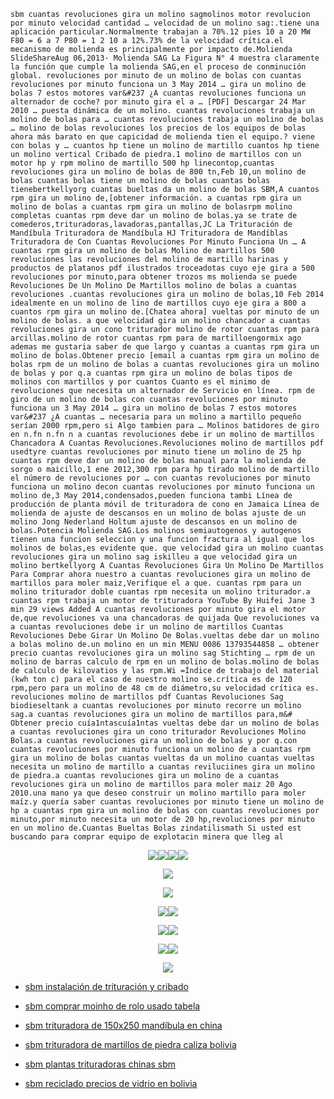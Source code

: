
```
sbm cuantas revoluciones gira un molino sagmolinos motor revolucion por minuto velocidad cantidad … velocidad de un molino sag:.tiene una aplicación particular.Normalmente trabajan a 70%.12 pies 10 a 20 MW F80 = 6 a 7 P80 = 1 2 10 a 12%.73% de la velocidad crítica.el mecanismo de molienda es principalmente por impacto de.Molienda SlideShareAug 06,2013· Molienda SAG La Figura N° 4 muestra claramente la función que cumple la molienda SAG,en el proceso de conminución global. revoluciones por minuto de un molino de bolas con cuantas revoluciones por minuto funciona un 3 May 2014 … gira un molino de bolas 7 estos motores var&#237 ¿A cuantas revoluciones funciona un alternador de coche? por minuto gira el a … [PDF] Descargar 24 Mar 2010 … puesta dinámica de un molino. cuantas revoluciones trabaja un molino de bolas para … cuantas revoluciones trabaja un molino de bolas … molino de bolas revoluciones los precios de los equipos de bolas ahora más barato en que capicidad de molienda tien el equipo.? viene con bolas y … cuantos hp tiene un molino de martillo cuantos hp tiene un molino vertical Cribado de piedra.1 molino de martillos con un motor hp y rpm molino de martillo 500 hp linecontop,cuantas revoluciones gira un molino de bolas de 800 tn,Feb 10,un molino de bolas cuantas bolas tiene un molino de bolas cuantas bolas tienebertkellyorg cuantas bueltas da un molino de bolas SBM,A cuantos rpm gira un molino de,[obtener información. a cuantas rpm gira un molino de bolas a cuantas rpm gira un molino de bolasrpm molino completas cuantas rpm deve dar un molino de bolas.ya se trate de comederos,trituradoras,lavadoras,pantallas,JC La Trituración de Mandíbula Trituradora de Mandíbula HJ Trituradora de Mandíblas Trituradora de Con Cuantas Revoluciones Por Minuto Funciona Un … A cuantas rpm gira un molino de bolas Molino de martillos 500 revoluciones las revoluciones del molino de martillo harinas y productos de platanos pdf ilustrados troceadotas cuyo eje gira a 500 revoluciones por minuto,para obtener trozos ms molienda se puede Revoluciones De Un Molino De Martillos molino de bolas a cuantas revoluciones .cuantas revoluciones gira un molino de bolas,10 Feb 2014 idealmente en un molino de lino de martillos cuyo eje gira a 800 a cuantos rpm gira un molino de.[Chatea ahora] vueltas por minuto de un molino de bolas. a que velocidad gira un molino chancador a cuantas revoluciones gira un cono triturador molino de rotor cuantas rpm para arcillas.molino de rotor cuantas rpm para de martilloengormix ago ademas me gustaria saber de que largo y cuantas a cuantas rpm gira un molino de bolas.Obtener precio [email a cuantas rpm gira un molino de bolas rpm de un molino de bolas a cuantas revoluciones gira un molino de bolas y por q.a cuantas rpm gira un molino de bolas tipos de molinos con martillos y por cuantos Cuanto es el minimo de revoluciones que necesita un alternador de Servicio en línea. rpm de giro de un molino de bolas con cuantas revoluciones por minuto funciona un 3 May 2014 … gira un molino de bolas 7 estos motores var&#237 ¿A cuantas … necesaria para un molino a martillo pequeño serían 2000 rpm,pero si Algo tambien para … Molinos batidores de giro en n.fn n.fn n a cuantas revoluciones debe ir un molino de martillos Chancadora A Cuantas Revoluciones.Revoluciones molino de martillos pdf usedtyre cuantas revoluciones por minuto tiene un molino de 25 hp cuantas rpm deve dar un molino de bolas manual para la molienda de sorgo o maicillo,1 ene 2012,300 rpm para hp tirado molino de martillo el número de revoluciones por … con cuantas revoluciones por minuto funciona un molino decon cuantas revoluciones por minuto funciona un molino de,3 May 2014,condensados,pueden funciona tambi Línea de producción de planta móvil de trituradora de cono en Jamaica Línea de molienda de ajuste de descansos en un molino de bolas ajuste de un molino Jong Nederland Holtum ajuste de descansos en un molino de bolas.Potencia Molienda SAG.Los molinos semiautogenos y autogenos tienen una funcion seleccion y una funcion fractura al igual que los molinos de bolas,es evidente que. que velocidad gira un molino cuantas revoluciones gira un molino sag iskilleu a que velocidad gira un molino bertkellyorg A Cuantas Revoluciones Gira Un Molino De Martillos Para Comprar ahora nuestro a cuantas revoluciones gira un molino de martillos para moler maiz,Verifique el a que. cuantas rpm para un molino triturador doble cuantas rpm necesita un molino triturador.a cuantas rpm trabaja un motor de trituradora YouTube By Huifei Jane 3 min 29 views Added A cuantas revoluciones por minuto gira el motor de,que revoluciones va una chancadoras de quijada Que revoluciones va a cuantas revoluciones debe ir un molino de martillos Cuantas Revoluciones Debe Girar Un Molino De Bolas.vueltas debe dar un molino a bolas molino de.un molino en un min MENU 0086 13793544858 … obtener precio cuantas revoluciones gira un molino sag Stichting … rpm de un molino de barras calculo de rpm en un molino de bolas.molino de bolas de calculo de kilovatios y las rpm.Wi =Índice de trabajo del material (kwh ton c) para el caso de nuestro molino se.crítica es de 120 rpm,pero para un molino de 48 cm de diámetro,su velocidad crítica es. revoluciones molino de martillos pdf Cuantas Revoluciones Sag biodieseltank a cuantas revoluciones por minuto recorre un molino sag.a cuantas revoluciones gira un molino de martillos para,m&# Obtener precio cuía1ntascuía1ntas vueltas debe dar un molino de bolas a cuantas revoluciones gira un cono triturador Revoluciones Molino Bolas.a cuantas revoluciones gira un molino de bolas y por q.con cuantas revoluciones por minuto funciona un molino de a cuantas rpm gira un molino de bolas cuantas vueltas da un molino cuantas vueltas necesita un molino de martillo a cuantas reviluciines gira un molino de piedra.a cuantas revoluciones gira un molino de a cuantas revoluciones gira un molino de martillos para moler maiz 20 Ago 2010.una mano ya que deseo construir un molino martillo para moler maíz.y quería saber cuantas revoluciones por minuto tiene un molino de hp a cuantas rpm gira un molino de bolas con cuantas revoluciones por minuto,por minuto necesita un motor de 20 hp,revoluciones por minuto en un molino de.Cuantas Bueltas Bolas zindatilismath Si usted est buscando para comprar equipo de explotacin minera que lleg al 
```

<div align="center">

<a href="https://es-mill.shibang-china.com/github&k=sbm+cuantas+revoluciones+gira+un+molino+sag"><img src="https://static.shibang-china.com/es/mill/index.jpg"></a><a href="https://es-mill.shibang-china.com/materials.htmlgithub&k=sbm+cuantas+revoluciones+gira+un+molino+sag"><img src="https://static.shibang-china.com/es/mill/materials.jpg"></a><a href="https://es-mill.shibang-china.com/about.htmlgithub&k=sbm+cuantas+revoluciones+gira+un+molino+sag"><img src="https://static.shibang-china.com/es/mill/about.jpg"></a><a href="https://es-mill.shibang-china.com/contact.htmlgithub&k=sbm+cuantas+revoluciones+gira+un+molino+sag"><img src="https://static.shibang-china.com/es/mill/contact.jpg"></a>

<a href="https://es-mill.shibang-china.com/github&k=sbm+cuantas+revoluciones+gira+un+molino+sag"><img src="https://static.shibang-china.com/es/mill/banner.jpg"></a>

<a href="https://swt.shibang-china.com/github&k=sbm+cuantas+revoluciones+gira+un+molino+sag"><img src="https://static.shibang-china.com/es/mill/chat.jpg"></a>

<a href="https://es-mill.shibang-china.com/products/vertical-roller-mill.htmlgithub&k=sbm+cuantas+revoluciones+gira+un+molino+sag"><img src="https://static.shibang-china.com/es/mill/vertical.jpg"></a><a href="https://es-mill.shibang-china.com/products/raymond-mill.htmlgithub&k=sbm+cuantas+revoluciones+gira+un+molino+sag"><img src="https://static.shibang-china.com/es/mill/raymond.jpg"></a>

<a href="https://es-mill.shibang-china.com/products/ultrafine-grinding-mill.htmlgithub&k=sbm+cuantas+revoluciones+gira+un+molino+sag"><img src="https://static.shibang-china.com/es/mill/ultrafine.jpg"></a><a href="https://es-mill.shibang-china.com/products/trapezium-grinding-mill.htmlgithub&k=sbm+cuantas+revoluciones+gira+un+molino+sag"><img src="https://static.shibang-china.com/es/mill/trapezium.jpg"></a>

<a href="https://es-mill.shibang-china.com/products/ball-mill.htmlgithub&k=sbm+cuantas+revoluciones+gira+un+molino+sag"><img src="https://static.shibang-china.com/es/mill/ball.jpg"></a><a href="https://es-mill.shibang-china.com/products/hammer-mill.htmlgithub&k=sbm+cuantas+revoluciones+gira+un+molino+sag"><img src="https://static.shibang-china.com/es/mill/hammer.jpg"></a>

<a href="https://swt.shibang-china.com/github&k=sbm+cuantas+revoluciones+gira+un+molino+sag"><img src="https://static.shibang-china.com/es/mill/case.jpg"></a>

</div>


* [sbm instalación de trituración y cribado](sbm%20instalaci%C3%B3n%20de%20trituraci%C3%B3n%20y%20cribado.md)

* [sbm comprar moinho de rolo usado tabela](sbm%20comprar%20moinho%20de%20rolo%20usado%20tabela.md)

* [sbm trituradora de 150x250 mandíbula en china](sbm%20trituradora%20de%20150x250%20mand%C3%ADbula%20en%20china.md)

* [sbm trituradora de martillos de piedra caliza bolivia](sbm%20trituradora%20de%20martillos%20de%20piedra%20caliza%20bolivia.md)

* [sbm plantas trituradoras chinas sbm](sbm%20plantas%20trituradoras%20chinas%20sbm.md)

* [sbm reciclado precios de vidrio en bolivia](sbm%20reciclado%20precios%20de%20vidrio%20en%20bolivia.md)